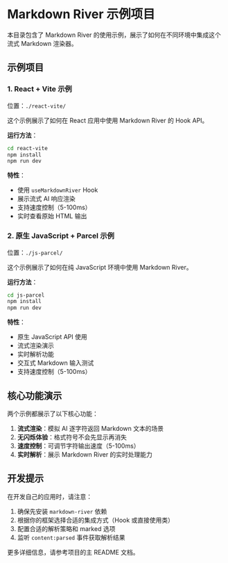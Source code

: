 # Markdown River 示例项目

本目录包含了 Markdown River 的使用示例，展示了如何在不同环境中集成这个流式 Markdown 渲染器。

## 示例项目

### 1. React + Vite 示例

位置：`./react-vite/`

这个示例展示了如何在 React 应用中使用 Markdown River 的 Hook API。

**运行方法**：

```bash
cd react-vite
npm install
npm run dev
```

**特性**：

- 使用 `useMarkdownRiver` Hook
- 展示流式 AI 响应渲染
- 支持速度控制（5-100ms）
- 实时查看原始 HTML 输出

### 2. 原生 JavaScript + Parcel 示例

位置：`./js-parcel/`

这个示例展示了如何在纯 JavaScript 环境中使用 Markdown River。

**运行方法**：

```bash
cd js-parcel
npm install
npm run dev
```

**特性**：

- 原生 JavaScript API 使用
- 流式渲染演示
- 实时解析功能
- 交互式 Markdown 输入测试
- 支持速度控制（5-100ms）

## 核心功能演示

两个示例都展示了以下核心功能：

1. **流式渲染**：模拟 AI 逐字符返回 Markdown 文本的场景
2. **无闪烁体验**：格式符号不会先显示再消失
3. **速度控制**：可调节字符输出速度（5-100ms）
4. **实时解析**：展示 Markdown River 的实时处理能力

## 开发提示

在开发自己的应用时，请注意：

1. 确保先安装 `markdown-river` 依赖
2. 根据你的框架选择合适的集成方式（Hook 或直接使用类）
3. 配置合适的解析策略和 marked 选项
4. 监听 `content:parsed` 事件获取解析结果

更多详细信息，请参考项目的主 README 文档。
